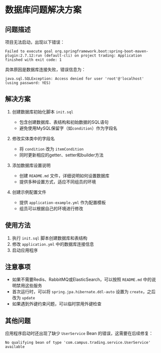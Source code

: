 # 数据库问题解决方案

## 问题描述

项目无法启动，出现以下错误：
```
Failed to execute goal org.springframework.boot:spring-boot-maven-plugin:2.7.12:run (default-cli) on project trading: Application finished with exit code: 1
```

具体原因是数据库连接失败，错误信息为：
```
java.sql.SQLException: Access denied for user 'root'@'localhost' (using password: YES)
```

## 解决方案

1. 创建数据库初始化脚本 `init.sql`
   - 包含创建数据库、表结构和初始数据的SQL语句
   - 避免使用MySQL保留字（如`condition`）作为字段名

2. 修改实体类中的字段名
   - 将 `condition` 改为 `itemCondition`
   - 同时更新相应的getter、setter和builder方法

3. 添加数据库设置说明
   - 创建 `README.md` 文件，详细说明如何设置数据库
   - 提供多种设置方式，适应不同组员的环境

4. 创建示例配置文件
   - 提供 `application-example.yml` 作为配置模板
   - 组员可以根据自己的环境进行修改

## 使用方法

1. 执行 `init.sql` 脚本创建数据库和表结构
2. 修改 `application.yml` 中的数据库连接信息
3. 启动应用程序

## 注意事项

- 如果不需要Redis、RabbitMQ或ElasticSearch，可以按照 `README.md` 中的说明禁用这些服务
- 首次运行时，可以将 `spring.jpa.hibernate.ddl-auto` 设置为 `create`，之后改为 `update`
- 如果遇到外键约束问题，可以临时禁用外键检查

## 其他问题

应用程序启动时还出现了缺少 `UserService` Bean 的错误，这需要在后续修复：
```
No qualifying bean of type 'com.campus.trading.service.UserService' available
``` 